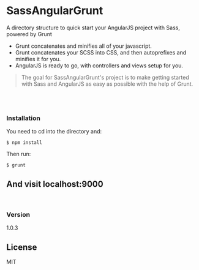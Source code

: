 # SassAngularGrunt

A directory structure to quick start your AngularJS project with Sass, powered by Grunt

  - Grunt concatenates and minifies all of your javascript.
  - Grunt concatenates your SCSS into CSS, and then autoprefixes and minifies it for you.
  - AngularJS is ready to go, with controllers and views setup for you.


  > The goal for SassAngularGrunt's project is to
  > make getting started with Sass and AngularJS as easy as possible with the help of Grunt.
  <br>
  <br>

### Installation

You need to cd into the directory and:


    $ npm install

Then run:


    $ grunt
    

And visit localhost:9000
<br>
---
<br>

### Version
1.0.3

License
----

MIT
